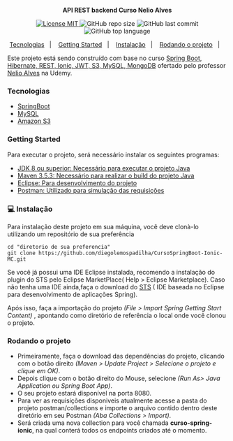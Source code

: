 
<p align="center">
	<strong>API REST backend Curso Nelio Alves</strong>
</p>

<p align="center">
  <a href="https://opensource.org/licenses/MIT">
    <img src="https://img.shields.io/badge/License-MIT-blue.svg" alt="License MIT">
  </a>
 <img alt="GitHub repo size" src="https://img.shields.io/github/repo-size/diegolemospadilha/CursoSpringBoot-Ionic-MC">
 <img alt="GitHub last commit" src="https://img.shields.io/github/last-commit/diegolemospadilha/CursoSpringBoot-Ionic-MC?color=green">
<img alt="GitHub top language" src="https://img.shields.io/github/languages/top/diegolemospadilha/CursoSpringBoot-Ionic-MC">
</p>

<p align="center">
  <a href="#tecnologias">Tecnologias</a>&nbsp;&nbsp;&nbsp;|&nbsp;&nbsp;&nbsp;
  <a href="#getting-started">Getting Started</a>&nbsp;&nbsp;&nbsp;|&nbsp;&nbsp;&nbsp;
  <a href="#instalação">Instalação</a>&nbsp;&nbsp;&nbsp;|&nbsp;&nbsp;&nbsp;
  <a href="#rodando-o-projeto">Rodando o projeto</a>&nbsp;&nbsp;&nbsp;|&nbsp;&nbsp;&nbsp;
 
</p>


Este projeto está sendo construído com base no curso [Spring Boot, Hibernate, REST, Ionic, JWT, S3, MySQL, MongoDB](https://www.udemy.com/course-dashboard-redirect/?course_id=1360966) ofertado pelo professor [Nelio Alves](https://github.com/acenelio) na Udemy.


### Tecnologias
- [SpringBoot](https://spring.io/projects/spring-boot)
- [MySQL](https://www.mysql.com/)
- [Amazon S3](https://aws.amazon.com/pt/s3/)

### Getting Started

Para executar o projeto, será necessário instalar os seguintes programas:

- [JDK 8 ou superior: Necessário para executar o projeto Java](http://www.oracle.com/technetwork/java/javase/downloads/jdk10-downloads-4416644.html)
- [Maven 3.5.3: Necessário para realizar o build do projeto Java](http://mirror.nbtelecom.com.br/apache/maven/maven-3/3.5.3/binaries/apache-maven-3.5.3-bin.zip)
- [Eclipse: Para desenvolvimento do projeto](https://www.eclipse.org/downloads/packages/release/helios/sr1/eclipse-ide-java-ee-developers)
- [Postman: Utilizado para simulação das requisições](https://www.postman.com/downloads/)

### 💻 Instalação
 Para instalação deste projeto em sua máquina, você deve clonà-lo utilizando um repositório de sua preferência
 
 ```shell
cd "diretorio de sua preferencia"
git clone https://github.com/diegolemospadilha/CursoSpringBoot-Ionic-MC.git
```
Se você já possui uma IDE Eclipse instalada, recomendo a instalação do plugin do STS pelo Eclipse MarketPlace( Help > Eclipse Marketplace). Caso não tenha uma IDE ainda,faça o download do [STS](https://spring.io/tools) ( IDE baseada no Eclipse para desenvolvimento de aplicações Spring).

Após isso, faça a importação do projeto *(File > Import Spring Getting Start Content)* , apontando como diretório de referência o local onde você clonou o projeto.

### Rodando o projeto
- Primeiramente, faça o download das dependências do projeto, clicando com o botão direito _(Maven > Update Project > Selecione o projeto e clique em OK)_.
- Depois clique com o botão direito do Mouse, selecione *(Run As> Java Application ou Spring Boot App)*.
- O seu projeto estará disponível na porta 8080.
- Para ver as requisições disponiveis atualmente acesse a pasta do projeto postman/collections e importe o arquivo contido dentro deste diretório em seu Postman *(Aba Collections > Import)*.
- Será criada uma nova collection para você chamada **curso-spring-ionic**, na qual conterá todos os endpoints criados até o momento.


